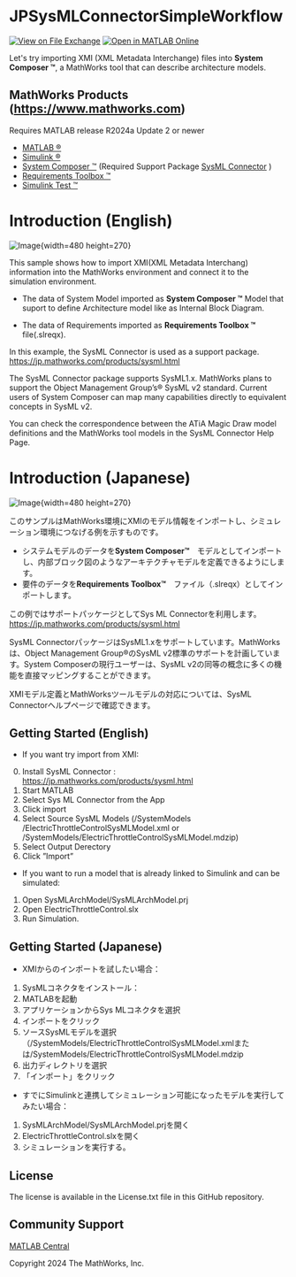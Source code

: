# JPSysMLConnectorSimpleWorkflow
[![View <File Exchange Title> on File Exchange](https://www.mathworks.com/matlabcentral/images/matlab-file-exchange.svg)](https://www.mathworks.com/matlabcentral/fileexchange/####-file-exchange-title) [![Open in MATLAB Online](https://www.mathworks.com/images/responsive/global/open-in-matlab-online.svg)](https://matlab.mathworks.com/open/github/v1?repo=owner/title&project=title.prj&file=example.mlx) 

Let's try importing XMI (XML Metadata Interchange) files into **System Composer &trade;**, a MathWorks tool that can describe architecture models.



## MathWorks Products (https://www.mathworks.com)

Requires MATLAB release R2024a Update 2 or newer
- [ MATLAB &reg;](https://jp.mathworks.com/products/matlab.html)
- [Simulink  &reg;](https://jp.mathworks.com/products/simulink.html)
- [System Composer &trade;](https://jp.mathworks.com/products/system-composer.html) (Required Support Package [SysML Connector](https://jp.mathworks.com/products/sysml.html) )
- [Requirements Toolbox &trade;](https://jp.mathworks.com/products/requirements-toolbox.html)
- [Simulink Test &trade;](https://jp.mathworks.com/products/simulink-test.html)


<!-- Add the "File Exchange" icon to the README if this repo also appears on File Exchange via the "Connect to GitHub" feature --> 
<!-- Add the "Open in MATLAB Online" icon to the README to open a particular file on MATLAB Online --> 
# Introduction (English)
![Image](https://github.com/user-attachments/assets/7ee64b48-9bbb-4d91-a6be-f2caff5e3b1e){width=480 height=270}

This sample shows how to import XMI(XML Metadata Interchang) information into the MathWorks environment and connect it to the simulation environment.

+ The data of System Model imported as **System Composer &trade;** Model that suport to define Architecture model like as Internal Block Diagram.

+ The data of Requirements imported as    **Requirements Toolbox &trade;** file(.slreqx).
 
In this example, the SysML Connector is used as a support package.
https://jp.mathworks.com/products/sysml.html

The SysML Connector package supports SysML1.x. MathWorks plans to support the Object Management Group’s&reg; SysML v2 standard. Current users of System Composer can map many capabilities directly to equivalent concepts in SysML v2.

You can check the correspondence between the ATiA Magic Draw model definitions and the MathWorks tool models in the SysML Connector Help Page.

# Introduction (Japanese)
![Image](https://github.com/user-attachments/assets/c9e0e68a-5b93-47e2-ad77-46a777d4d33b){width=480 height=270}

このサンプルはMathWorks環境にXMIのモデル情報をインポートし、シミュレーション環境につなげる例を示すものです。
+ システムモデルのデータを**System Composer&trade;**　モデルとしてインポートし、内部ブロック図のようなアーキテクチャモデルを定義できるようにします。
+ 要件のデータを**Requirements Toolbox&trade;**　ファイル（.slreqx）としてインポートします。

この例ではサポートパッケージとしてSys ML Connectorを利用します。
https://jp.mathworks.com/products/sysml.html

SysML ConnectorパッケージはSysML1.xをサポートしています。MathWorksは、Object Management Group&reg;のSysML v2標準のサポートを計画しています。System Composerの現行ユーザーは、SysML v2の同等の概念に多くの機能を直接マッピングすることができます。


XMIモデル定義とMathWorksツールモデルの対応については、SysML Connectorヘルプページで確認できます。



## Getting Started (English)

+ If you want try import from XMI:

0. Install SysML Connector : https://jp.mathworks.com/products/sysml.html
1. Start MATLAB
2. Select Sys ML Connector from the App
3. Click import
4. Select Source SysML Models
(/SystemModels
/ElectricThrottleControlSysMLModel.xml or /SystemModels/ElectricThrottleControlSysMLModel.mdzip)
5. Select Output Derectory
6. Click ”Import”


+ If you want to run a model that is already linked to Simulink and can be simulated:
1. Open SysMLArchModel/SysMLArchModel.prj
2. Open ElectricThrottleControl.slx
3. Run Simulation.

## Getting Started (Japanese)
+ XMIからのインポートを試したい場合：

1. SysMLコネクタをインストール：
2. MATLABを起動
3. アプリケーションからSys MLコネクタを選択
4. インポートをクリック
5. ソースSysMLモデルを選択（/SystemModels/ElectricThrottleControlSysMLModel.xmlまたは/SystemModels/ElectricThrottleControlSysMLModel.mdzip
6. 出力ディレクトリを選択
7. 「インポート」をクリック

+ すでにSimulinkと連携してシミュレーション可能になったモデルを実行してみたい場合：
1. SysMLArchModel/SysMLArchModel.prjを開く
2. ElectricThrottleControl.slxを開く
3. シミュレーションを実行する。

## License
<!--- Make sure you have a License.txt within your Repo --->

The license is available in the License.txt file in this GitHub repository.

## Community Support
[MATLAB Central](https://www.mathworks.com/matlabcentral)

Copyright 2024 The MathWorks, Inc.

<!--- Do not forget to the add the SECURITY.md to this repo --->
<!--- Add Topics #Topics to your Repo such as #MATLAB  --->

<!--- This is my comment --->

<!-- Include any Trademarks if this is the first time mentioning trademarked products (For Example:  MATLAB&reg; Simulink&reg; Trademark&trade; Simulink Test&#8482;) --> 


